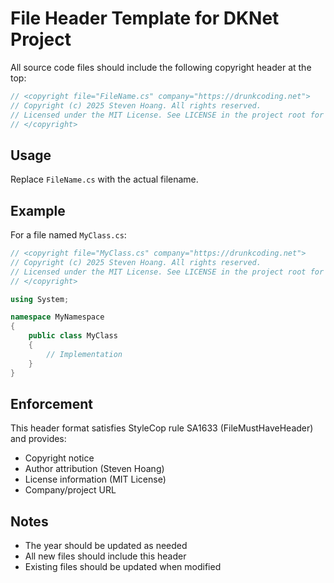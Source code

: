 # File Header Template for DKNet Project

All source code files should include the following copyright header at the top:

```csharp
// <copyright file="FileName.cs" company="https://drunkcoding.net">
// Copyright (c) 2025 Steven Hoang. All rights reserved.
// Licensed under the MIT License. See LICENSE in the project root for license information.
// </copyright>
```

## Usage

Replace `FileName.cs` with the actual filename.

## Example

For a file named `MyClass.cs`:

```csharp
// <copyright file="MyClass.cs" company="https://drunkcoding.net">
// Copyright (c) 2025 Steven Hoang. All rights reserved.
// Licensed under the MIT License. See LICENSE in the project root for license information.
// </copyright>

using System;

namespace MyNamespace
{
    public class MyClass
    {
        // Implementation
    }
}
```

## Enforcement

This header format satisfies StyleCop rule SA1633 (FileMustHaveHeader) and provides:
- Copyright notice
- Author attribution (Steven Hoang)
- License information (MIT License)
- Company/project URL

## Notes

- The year should be updated as needed
- All new files should include this header
- Existing files should be updated when modified
